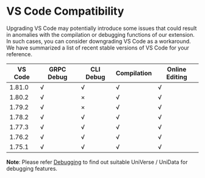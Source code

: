 # VS Code Compatibility 

Upgrading VS Code may potentially introduce some issues that could result in anomalies with the compilation or debugging functions of our extension. In such cases, you can consider downgrading VS Code as a workaround. We have summarized a list of recent stable versions of VS Code for your reference.

|  VS Code  |   GRPC Debug  |  CLI Debug  | Compilation | Online Editing |
| --------- | ------------- | ----------- | ----------- | -------------- |
|  1.81.0   |      √        |      √      |      √      |       √        |
|  1.80.2   |      √        |      ×      |      √      |       √        |
|  1.79.2   |      √        |      ×      |      √      |       √        |
|  1.78.2   |      √        |      √      |      √      |       √        |
|  1.77.3   |      √        |      √      |      √      |       √        |
|  1.76.2   |      √        |      √      |      √      |       √        |
|  1.75.1   |      √        |      √      |      √      |       √        |

**Note**: Please refer [Debugging](./Debugging.md) to find out suitable UniVerse / UniData for debugging features.